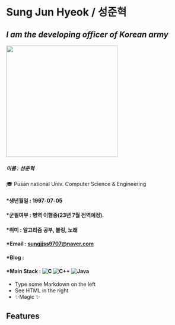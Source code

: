 # Sung Jun Hyeok / 성준혁
## _I am the developing officer of Korean army_

<img width="300" height="300" src="https://user-images.githubusercontent.com/45208189/158298616-1aa08c48-3c81-416f-9151-3196ac0ac4ac.jpg"/>

##### 이름 : 성준혁

🎓 Pusan national Univ. Computer Science & Engineering

#### *생년월일 : 1997-07-05

#### *군필여부 : 병역 이행중(23년 7월 전역예정).

#### *취미 : 알고리즘 공부, 볼링, 노래

#### *Email : sungjjss9707@naver.com

#### *Blog : 

#### *Main Stack :  ![C](https://img.shields.io/badge/c-%2300599C.svg?style=for-the-badge&logo=c&logoColor=white)   ![C++](https://img.shields.io/badge/c++-%2391299C.svg?style=for-the-badge&logo=c%2B%2B&logoColor=white)  ![Java](https://img.shields.io/badge/java-%23ED8B00.svg?style=for-the-badge&logo=java&logoColor=white)
- Type some Markdown on the left
- See HTML in the right
- ✨Magic ✨

## Features
